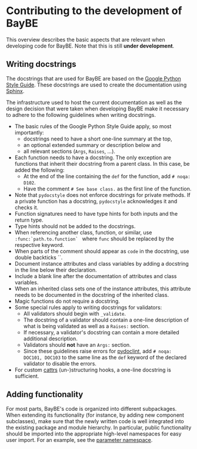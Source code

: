 # Contributing to the development of BayBE

This overview describes the basic aspects that are relevant when developing code for BayBE.
Note that this is still **under development**.

## Writing docstrings

The docstrings that are used for BayBE are based on the [Google Python Style Guide](https://google.github.io/styleguide/pyguide.html).
These docstrings are used to create the documentation using [Sphinx](https://www.sphinx-doc.org/en/master/index.html).

The infrastructure used to host the current documentation as well as the design decision that were taken when developing BayBE make it necessary to adhere to the following guidelines when writing docstrings.

- The basic rules of the Google Python Style Guide apply, so most importantly:
    * docstrings need to have a short one-line summary at the top, 
    * an optional extended summary or description below and
    * all relevant sections (`Args`, `Raises`, ...).
- Each function needs to have a docstring. The only exception are functions that inherit their docstring from a parent class. In this case, be added the following:
    * At the end of the line containing the `def` for the function, add `# noqa: D102`.
    * Have the comment `# See base class.` as the first line of the function.
- Note that `pydocstyle` does not enforce docstrings for private methods. If a private function has a docstring, `pydocstyle` acknowledges it and checks it.
- Function signatures need to have type hints for both inputs and the return type.
- Type hints should not be added to the docstrings.
- When referencing another class, function, or similar, use ``:func:`path.to.function` `` where `func` should be replaced by the respective keyword.
- When parts of the comment should appear as `code` in the docstring, use double backticks ``.
- Document instance attributes and class variables by adding a docstring in the line below their declaration.
- Include a blank line after the documentation of attributes and class variables.
- When an inherited class sets one of the instance attributes, this attribute needs to be documented in the docstring of the inherited class.
- Magic functions do not require a docstring.
- Some special rules apply to writing docstrings for validators:
    * All validators should begin with `_validate`.
    * The docstring of a validator should contain a one-line description of what is being validated as well as a `Raises:` section.
    * If necessary, a validator's docstring can contain a more detailed additional description.
    * Validators should **not** have an `Args:` section. 
    * Since these guidelines raise errors for  [pydoclint](https://github.com/jsh9/pydoclint), add `# noqa: DOC101, DOC103` to the same line as the `def` keyword of the declared validator to disable the errors.
- For custom [cattrs](https://catt.rs/) (un-)structuring hooks, a one-line docstring is sufficient.

## Adding functionality
For most parts, BayBE's code is organized into different subpackages. When 
extending its functionality (for instance, by adding new component subclasses), make 
sure that the newly written code is well integrated into the existing package and 
module hierarchy. In particular, public functionality should be imported into the 
appropriate high-level namespaces for easy user import. For an example, see the
[parameter namespace](baybe.parameters).
